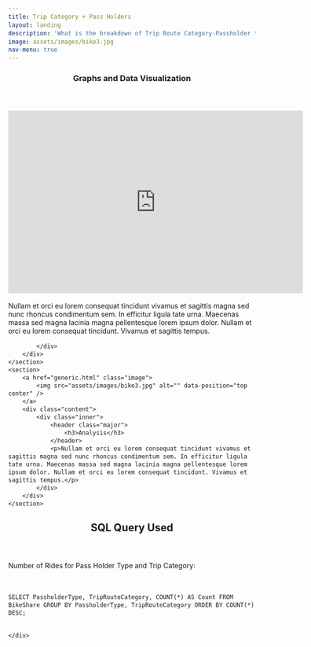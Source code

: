 ```yaml
---
title: Trip Category + Pass Holders
layout: landing
description: 'What is the breakdown of Trip Route Category-Passholder type combinations? What might make a particular combination more popular?'
image: assets/images/bike3.jpg
nav-menu: true
---
```


<!-- Main -->
<div id="main">

<!-- One -->
<section id="two" class="spotlights">
	<section>
		<div class="content">
			<div class="inner">
				<header class="major">
					<h3>Graphs and Data Visualization</h3>
				</header>
				<iframe width="600" height="371" seamless frameborder="0" scrolling="no" src="https://docs.google.com/spreadsheets/d/e/2PACX-1vSDkHpvMe6_URtnaDE1rfvSKauAQcQgESzbr7ernzcGIYiuz_fZAl-odFaRAI2dq172609pAhdRL7Pc/pubchart?oid=1079006564&amp;format=interactive"></iframe>
				<br>
					<p> Nullam et orci eu lorem consequat tincidunt vivamus et sagittis magna sed nunc rhoncus condimentum sem. In efficitur ligula tate urna. Maecenas massa sed magna lacinia magna pellentesque lorem ipsum dolor. Nullam et orci eu lorem consequat tincidunt. Vivamus et sagittis tempus. </p>


			</div>
		</div>
	</section>
	<section>
		<a href="generic.html" class="image">
			<img src="assets/images/bike3.jpg" alt="" data-position="top center" />
		</a>
		<div class="content">
			<div class="inner">
				<header class="major">
					<h3>Analysis</h3>
				</header>
				<p>Nullam et orci eu lorem consequat tincidunt vivamus et sagittis magna sed nunc rhoncus condimentum sem. In efficitur ligula tate urna. Maecenas massa sed magna lacinia magna pellentesque lorem ipsum dolor. Nullam et orci eu lorem consequat tincidunt. Vivamus et sagittis tempus.</p>
			</div>
		</div>
	</section>
</section>

<!-- Two -->
<section id="three">
	<div class="inner">
		<header class="major">
			<h2>SQL Query Used</h2>
		</header>
Number of Rides for Pass Holder Type and Trip Category:
<br><br>
		<pre><code>
SELECT PassholderType, TripRouteCategory, COUNT(*) AS Count FROM BikeShare GROUP BY PassholderType, TripRouteCategory ORDER BY COUNT(*) DESC;
		</code></pre>

	</div>
</section>

</div>
